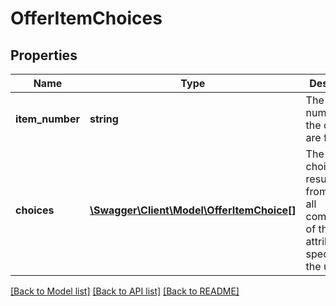 # OfferItemChoices

## Properties
Name | Type | Description | Notes
------------ | ------------- | ------------- | -------------
**item_number** | **string** | The item number that the choices are for | [optional] 
**choices** | [**\Swagger\Client\Model\OfferItemChoice[]**](OfferItemChoice.md) | The available choices, resulting from finding all combinations of the attributes specified by the user | [optional] 

[[Back to Model list]](../README.md#documentation-for-models) [[Back to API list]](../README.md#documentation-for-api-endpoints) [[Back to README]](../README.md)


